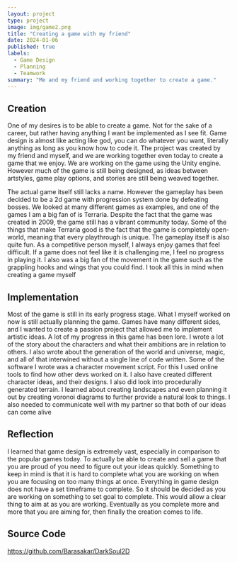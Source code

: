 ```yaml
---
layout: project
type: project
image: img/game2.png
title: "Creating a game with my friend"
date: 2024-01-06
published: true
labels:
  - Game Design
  - Planning
  - Teamwork
summary: "Me and my friend and working together to create a game."
---
```



## Creation

One of my desires is to be able to create a game. Not for the sake of a career, but rather having anything I want be implemented as I see fit. Game design is almost like acting like god, you can do whatever you want, literally anything as long as you know how to code it. The project was created by my friend and myself, and we are working together even today to create a game that we enjoy. We are working on the game using the Unity engine. However much of the game is still being designed, as ideas between artstyles, game play options, and stories are still being weaved together. 

The actual game itself still lacks a name. However the gameplay has been decided to be a 2d game with progression system done by defeating bosses. We looked at many different games as examples, and one of the games I am a big fan of is Terraria. Despite the fact that the game was created in 2009, the game still has a vibrant community today. Some of the things that make Terraria good is the fact that the game is completely open-world, meaning that every playthrough is unique. The gameplay itself is also quite fun. As a competitive person myself, I always enjoy games that feel difficult. If a game does not feel like it is challenging me, I feel no progress in playing it. I also was a big fan of the movement in the game such as the grappling hooks and wings that you could find. I took all this in mind when creating a game myself

## Implementation

Most of the game is still in its early progress stage. What I myself worked on now is still actually planning the game. Games have many different sides, and I wanted to create a passion project that allowed me to implement artistic ideas. A lot of my progress in this game has been lore. I wrote a lot of the story about the characters and what their ambitions are in relation to others. I also wrote about the generation of the world and universe, magic, and all of that interwined without a single line of code written. Some of the software I wrote was a character movement script. For this I used online tools to find how other devs worked on it. I also have created different character ideas, and their designs. I also did look into procedurally generated terrain. I learned about creating landscapes and even planning it out by creating voronoi diagrams to further provide a natural look to things. I also needed to communicate well with my partner so that both of our ideas can come alive

## Reflection

I learned that game design is extremely vast, especially in comparison to the popular games today. To actually be able to create and sell a game that you are proud of you need to figure out your ideas quickly. Something to keep in mind is that it is hard to complete what you are working on when you are focusing on too many things at once. Everything in game design does not have a set timeframe to complete. So it should be decided as you are working on something to set goal to complete. This would allow a clear thing to aim at as you are working. Eventually as you complete more and more that you are aiming for, then finally the creation comes to life. 

## Source Code

https://github.com/Barasakar/DarkSoul2D


